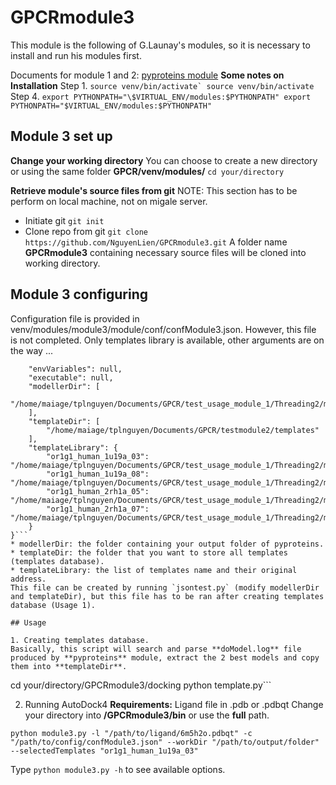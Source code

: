 # GPCRmodule3

This module is the following of G.Launay's modules, so it is necessary to install and run his modules first.

Documents for module 1 and 2:
	[pyproteins module](https://github.com/glaunay/pyproteins)
**Some notes on Installation**
	Step 1. ```source venv/bin/activate`
			source venv/bin/activate```
	Step 4. ```export PYTHONPATH="\$VIRTUAL_ENV/modules:$PYTHONPATH"
			export PYTHONPATH="$VIRTUAL_ENV/modules:$PYTHONPATH"```

## Module 3 set up

**Change your working directory**
You can choose to create a new directory or using the same folder **GPCR/venv/modules/**
`cd your/directory`

**Retrieve module's source files from git**
NOTE: This section has to be perform on local machine, not on migale server.
* Initiate git
`git init`
* Clone repo from git
`git clone https://github.com/NguyenLien/GPCRmodule3.git`
A folder name **GPCRmodule3** containing necessary source files will be cloned into working directory.

## Module 3 configuring

Configuration file is provided in venv/modules/module3/module/conf/confModule3.json.
However, this file is not completed. Only templates library is available, other arguments are on the way ...
```{
    "envVariables": null, 
    "executable": null, 
    "modellerDir": [
        "/home/maiage/tplnguyen/Documents/GPCR/test_usage_module_1/Threading2/models"
    ], 
    "templateDir": [
        "/home/maiage/tplnguyen/Documents/GPCR/testmodule2/templates"
    ], 
    "templateLibrary": {
        "or1g1_human_1u19a_03": "/home/maiage/tplnguyen/Documents/GPCR/test_usage_module_1/Threading2/models/hhAlign_1/OR1G1_HUMAN.B99990003.pdb", 
        "or1g1_human_1u19a_08": "/home/maiage/tplnguyen/Documents/GPCR/test_usage_module_1/Threading2/models/hhAlign_1/OR1G1_HUMAN.B99990008.pdb", 
        "or1g1_human_2rh1a_05": "/home/maiage/tplnguyen/Documents/GPCR/test_usage_module_1/Threading2/models/hhAlign_0/OR1G1_HUMAN.B99990005.pdb", 
        "or1g1_human_2rh1a_07": "/home/maiage/tplnguyen/Documents/GPCR/test_usage_module_1/Threading2/models/hhAlign_0/OR1G1_HUMAN.B99990007.pdb"
    }
}```
* modellerDir: the folder containing your output folder of pyproteins.
* templateDir: the folder that you want to store all templates (templates database).
* templateLibrary: the list of templates name and their original address.
This file can be created by running `jsontest.py` (modify modellerDir and templateDir), but this file has to be ran after creating templates database (Usage 1).

## Usage

1. Creating templates database.
Basically, this script will search and parse **doModel.log** file produced by **pyproteins** module, extract the 2 best models and copy them into **templateDir**.
```
cd your/directory/GPCRmodule3/docking
python template.py```

2. Running AutoDock4
**Requirements:** Ligand file in .pdb or .pdbqt
Change your directory into **/GPCRmodule3/bin** or use the **full** path.
```
python module3.py -l "/path/to/ligand/6m5h2o.pdbqt" -c "/path/to/config/confModule3.json" --workDir "/path/to/output/folder" --selectedTemplates "or1g1_human_1u19a_03"
```
Type `python module3.py -h` to see available options.

